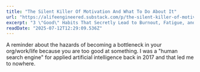 ```yaml
---
title: "The Silent Killer Of Motivation And What To Do About It"
url: "https://alifeengineered.substack.com/p/the-silent-killer-of-motivation-and"
excerpt: "3 \"Good\" Habits That Secretly Lead to Burnout, Fatigue, and Exhaustion"
readDate: "2025-07-12T12:29:09.536Z"
---
```


A reminder about the hazards of becoming a bottleneck in your org/work/life because you are too good at something. I was a "human search engine" for applied artificial intelligence back in 2017 and that led me to nowhere.
